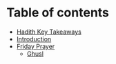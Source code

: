 # Table of contents

* [Hadith Key Takeaways](README.md)
* [Introduction](introduction.md)
* [Friday Prayer](friday-prayer/README.md)
  * [Ghusl](friday-prayer/ghusl.md)
